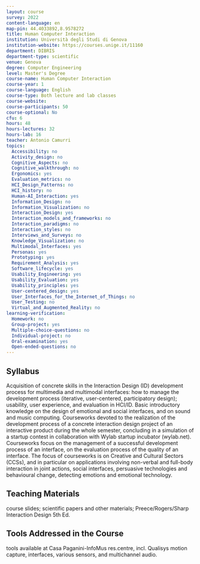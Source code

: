 ```yaml
---
layout: course
survey: 2022
content-language: en
map-pin: 44.4033892,8.9578272
title: Human Computer Interaction
institution: Università degli Studi di Genova
institution-website: https://courses.unige.it/11160 
department: DIBRIS
department-type: scientific
venue: Genova
degree: Computer Engineering
level: Master's Degree
course-name: Human Computer Interaction
course-year: 1
course-language: English
course-type: Both lecture and lab classes
course-website: 
course-participants: 50
course-optional: No
cfu: 6
hours: 48
hours-lectures: 32
hours-lab: 16
teacher: Antonio Camurri
topics: 
  Accessibility: no
  Activity_design: no
  Cognitive_Aspects: no
  Cognitive_walkthrough: no
  Ergonomics: yes
  Evaluation_metrics: no
  HCI_Design_Patterns: no
  HCI_history: no
  Human-AI_Interaction: yes
  Information_Design: no
  Information_Visualization: no
  Interaction_Design: yes
  Interaction_models_and_frameworks: no
  Interaction_paradigms: no
  Interaction_styles: no
  Interviews_and_Surveys: no
  Knowledge_Visualization: no
  Multimodal_Interfaces: yes
  Personas: yes
  Prototyping: yes
  Requirement_Analysis: yes
  Software_lifecycle: yes
  Usability_Engineering: yes
  Usability_Evaluation: yes
  Usability_principles: yes
  User-centered_design: yes
  User_Interfaces_for_the_Internet_of_Things: no
  User_Testing: no
  Virtual_and_Augmented_Reality: no
learning-verification: 
  Homework: no 
  Group-project: yes 
  Multiple-choice-questions: no 
  Individual-project: no 
  Oral-examination: yes 
  Open-ended-questions: no 
---
```



## Syllabus 
Acquisition of concrete skills in the Interaction Design (ID) development process for multimedia and multimodal interfaces: how to manage the development process (iterative, user-centered, participatory design); usability, user experience, and evaluation in HCI/ID. Basic introductory knowledge on the design of emotional and social interfaces, and on sound and music computing. Courseworks devoted to the realization of the development process of a concrete interaction design project of an interactive product during the whole semester, concluding in a simulation of a startup contest in collaboration with Wylab startup incubator (wylab.net). Courseworks focus on the management of a successful development process of an interface, on the evaluation process of the quality of an interface. The focus of courseworks is on Creative and Cultural Sectors (CCSs), and in particular on applications involving non-verbal and full-body interaction in joint actions, social interfaces, persuasive technologies and behavioural change, detecting emotions and emotional technology. 

## Teaching Materials 
course slides; scientific papers and other materials; Preece/Rogers/Sharp Interaction Design 5th Ed.

## Tools Addressed in the Course 
tools available at Casa Paganini-InfoMus res.centre, incl. Qualisys motion capture, interfaces, various sensors, and multichannel audio.
